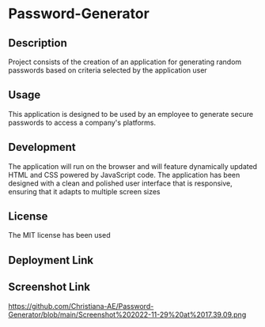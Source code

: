 # Password-Generator

## Description
Project consists of the creation of an application for generating random passwords based on criteria selected by the application user 

## Usage
This application is designed to be used by an employee to generate secure passwords to access a company's platforms. 

## Development 
The application will run on the browser and will feature dynamically updated HTML and CSS powered by JavaScript code. The application has been designed with a clean and polished user interface that is responsive, ensuring that it adapts to multiple screen sizes

## License
The MIT license has been used 

## Deployment Link

## Screenshot Link
https://github.com/Christiana-AE/Password-Generator/blob/main/Screenshot%202022-11-29%20at%2017.39.09.png



